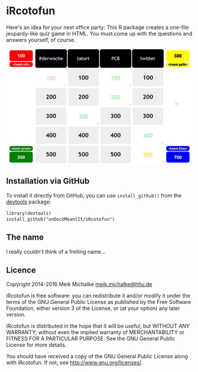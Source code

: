 # iRcotofun

Here's an idea for your next office party: This R package creates a one-file jeopardy-like quiz game in HTML. You must come up with the questions and answers yourself, of course.

![main window](/inst/screenshots/main_window.jpg?raw=true "main window")

## Installation via GitHub

To install it directly from GitHub, you can use `install_github()` from the [devtools](https://github.com/hadley/devtools) package:

```
library(devtools)
install_github("unDocUMeantIt/iRcotofun")
```

## The name

I really couldn't think of a frelling name...

## Licence

Copyright 2014-2016 Meik Michalke <meik.michalke@hhu.de>

iRcotofun is free software: you can redistribute it and/or modify
it under the terms of the GNU General Public License as published by
the Free Software Foundation, either version 3 of the License, or
(at your option) any later version.

iRcotofun is distributed in the hope that it will be useful,
but WITHOUT ANY WARRANTY; without even the implied warranty of
MERCHANTABILITY or FITNESS FOR A PARTICULAR PURPOSE.  See the
GNU General Public License for more details.

You should have received a copy of the GNU General Public License
along with iRcotofun.  If not, see <http://www.gnu.org/licenses/>.
